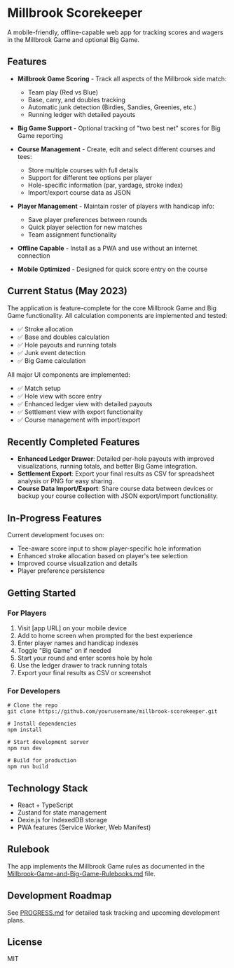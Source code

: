 # Millbrook Scorekeeper

A mobile-friendly, offline-capable web app for tracking scores and wagers in the Millbrook Game and optional Big Game.

## Features

- **Millbrook Game Scoring** - Track all aspects of the Millbrook side match:
  - Team play (Red vs Blue)
  - Base, carry, and doubles tracking
  - Automatic junk detection (Birdies, Sandies, Greenies, etc.)
  - Running ledger with detailed payouts

- **Big Game Support** - Optional tracking of "two best net" scores for Big Game reporting

- **Course Management** - Create, edit and select different courses and tees:
  - Store multiple courses with full details
  - Support for different tee options per player
  - Hole-specific information (par, yardage, stroke index)
  - Import/export course data as JSON

- **Player Management** - Maintain roster of players with handicap info:
  - Save player preferences between rounds
  - Quick player selection for new matches
  - Team assignment functionality

- **Offline Capable** - Install as a PWA and use without an internet connection

- **Mobile Optimized** - Designed for quick score entry on the course

## Current Status (May 2023)

The application is feature-complete for the core Millbrook Game and Big Game functionality. 
All calculation components are implemented and tested:
- ✅ Stroke allocation
- ✅ Base and doubles calculation
- ✅ Hole payouts and running totals
- ✅ Junk event detection
- ✅ Big Game calculation

All major UI components are implemented:
- ✅ Match setup
- ✅ Hole view with score entry
- ✅ Enhanced ledger view with detailed payouts
- ✅ Settlement view with export functionality
- ✅ Course management with import/export

## Recently Completed Features

- **Enhanced Ledger Drawer**: Detailed per-hole payouts with improved visualizations, running totals, and better Big Game integration.
- **Settlement Export**: Export your final results as CSV for spreadsheet analysis or PNG for easy sharing.
- **Course Data Import/Export**: Share course data between devices or backup your course collection with JSON export/import functionality.

## In-Progress Features

Current development focuses on:
- Tee-aware score input to show player-specific hole information
- Enhanced stroke allocation based on player's tee selection
- Improved course visualization and details
- Player preference persistence

## Getting Started

### For Players

1. Visit [app URL] on your mobile device
2. Add to home screen when prompted for the best experience
3. Enter player names and handicap indexes
4. Toggle "Big Game" on if needed
5. Start your round and enter scores hole by hole
6. Use the ledger drawer to track running totals
7. Export your final results as CSV or screenshot

### For Developers

```
# Clone the repo
git clone https://github.com/yourusername/millbrook-scorekeeper.git

# Install dependencies 
npm install

# Start development server
npm run dev

# Build for production
npm run build
```

## Technology Stack

- React + TypeScript
- Zustand for state management
- Dexie.js for IndexedDB storage
- PWA features (Service Worker, Web Manifest)

## Rulebook

The app implements the Millbrook Game rules as documented in the [Millbrook-Game-and-Big-Game-Rulebooks.md](./Millbrook-Game-and-Big-Game-Rulebooks.md) file.

## Development Roadmap

See [PROGRESS.md](./PROGRESS.md) for detailed task tracking and upcoming development plans.

## License

MIT
